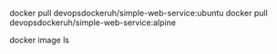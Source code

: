 docker pull devopsdockeruh/simple-web-service:ubuntu
docker pull devopsdockeruh/simple-web-service:alpine

docker image ls
